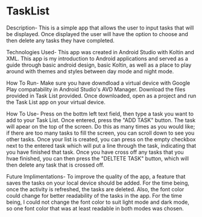 # TaskList

Description- 
This is a simple app that allows the user to input tasks that will be displayed. Once displayed the user will have the option to 
choose and then delete any tasks they have completed.

Technologies Used- 
This app was created in Android Studio with Koltin and XML. This app is my introduction to Android applications and served as a guide through
basic android design, basic Koltin, as well as a place to play around with themes and styles between day mode and night mode. 

How To Run- 
Make sure you have downdload a virtual device with Google Play compatability in Android Studio's AVD Manager. Download the files provided in Task List 
provided. Once downloaded, open as a project and run the Task List app on your virtual device. 

How To Use- 
Press on the bottm left text field, then type a task you want to add to your Task List. Once entered, press the "ADD TASK" button. The task will apear
on the top of the screen. Do this as many times as you would like; if there are too many tasks to fill the screen, you can scroll down to see you other tasks.
Once your list is created, you can press on the empty checkbox next to the entered task which will put a line through the task, indicating that you have 
finished that task. Once you have cross off any tasks that you hvae finished, you can then press the "DELTETE TASK" button, which will then delete any
task that is crossed off. 

Future Implimentations-
To improve the quality of the app, a feature that saves the tasks on your local device should be added. For the time being, once the activity is
refreshed, the tasks are deleted. Also, the font color could change for better readability of the tasks in the app. For the time being, I could not change
the font color to suit light mode and dark mode, so one font color that was at least readable in both modes was chosen. 
